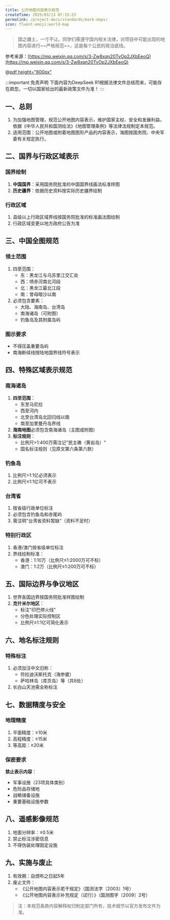 ```yaml
---
title: 公开地图内容表示规范
createTime: 2025/03/13 07:15:23
permalink: /project-docs/standards/mark-maps/
icon: fluent-emoji:world-map
---
```


> 国之疆土，一寸不让。同学们需遵守国内相关法律，对项目中可能出现的地图内容进行==严格规范==，这是每个公民的政治底线。

参考来源：[https://mp.weixin.qq.com/s/3-Zw8xqn20TvOp2JXbEeoQ](https://mp.weixin.qq.com/s/3-Zw8xqn20TvOp2JXbEeoQ)


@[pdf height="600px"](https://pguide-public-1323011919.cos.ap-chengdu.myqcloud.com/docs/%E5%85%AC%E5%BC%80%E5%9C%B0%E5%9B%BE%E5%86%85%E5%AE%B9%E8%A1%A8%E7%A4%BA%E8%A7%84%E8%8C%83.pdf)

:::important 免责声明
下面内容为DeepSeek R1根据法律文件总结而来，可能存在疏忽，一切以国家给出的最新政策文件为准！
:::

## 一、总则
1. 为加强地图管理，规范公开地图内容表示，维护国家主权、安全和发展利益，依据《中华人民共和国测绘法》《地图管理条例》等法律法规制定本规范。
2. 适用范围：公开地图或附着地图图形产品的内容表示，海图按国务院、中央军委有关规定执行。

## 二、国界与行政区域表示
### 国界绘制
1. **中国国界**：采用国务院批准的中国国界线画法标准样图
2. **历史疆界**：依据历史资料按实际历史疆界绘制

### 行政区域
1. 县级以上行政区域界线按国务院批准的标准画法图绘制
2. 行政区域变更以地方政府公告为准

## 三、中国全图规范
### 领土范围
1. 四至范围：
   - 东：黑龙江与乌苏里江交汇处
   - 西：喷赤河南北河段
   - 北：黑龙江最北江段
   - 南：曾母暗沙以南
2. 必须包含要素：
   - 大陆、海南岛、台湾岛
   - 南海诸岛（可附图）
   - 钓鱼岛及其附属岛屿

### 图示要求
- 不得压盖重要岛屿
- 南海断续线按陆地国界线符号表示

## 四、特殊区域表示规范
### 南海诸岛
1. **四至范围**：
   - 东至马尼拉
   - 西至河内
   - 北至台湾岛北回归线以南
   - 南至加里曼丹岛界线
2. **海南地图**必须包含南海诸岛（主图或附图）
3. **标注规则**：
   - 比例尺>1:400万需注记"民主礁（黄岩岛）"
   - 国名标注规则（见原文第六条第六款）

### 钓鱼岛
1. 比例尺>1:1亿必须表示
2. 比例尺≤1:1亿可不表示

### 台湾省
1. 按省级行政单位标注
2. 必须包含钓鱼岛和赤尾屿
3. 需注明"台湾省资料暂缺"（资料不足时）

### 特别行政区
1. 香港/澳门按省级单位标注
2. 界线绘制标准：
   - 香港：1:10万（比例尺≤1:2000万可不标）
   - 澳门：1:2万（比例尺≤1:200万可不标）

## 五、国际边界与争议地区
1. 世界各国边界按国务院批准样图绘制
2. **克什米尔地区**：
   - 标注"印巴停火线"
   - 分色处理实际控制区
   - 比例尺≤1:1亿可简化表示

## 六、地名标注规则
### 特殊标注
1. 必须加注中文旧称：
   - 符拉迪沃斯托克（海参崴）
   - 萨哈林岛（库页岛）等（共8处）
2. 长白山天池需全称标注

## 七、数据精度与安全
### 地理精度
1. 平面精度：≥10米
2. 高程精度：≥15米
3. 等高距：≥20米

### 保密要求
**禁止表示内容**：
- 军事设施（23项具体类别）
- 危险品存储地
- 战略储备设施
- 重要基础设施参数

## 八、遥感影像规范
1. 地面分辨率：≤0.5米
2. 禁止标注涉密信息
3. 不得伪装处理固定设施

## 九、实施与废止
1. 有效期：自颁布之日起5年
2. 废止文件：
   - 《公开地图内容表示若干规定》（国测法字〔2003〕1号）
   - 《公开地图内容表示补充规定（试行）》（国测图字〔2009〕2号）

> 注：本规范条款内容解释权归制定部门所有，技术细节以官方发布文件为准。